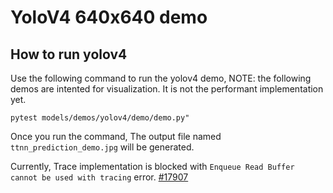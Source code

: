 # YoloV4 640x640 demo

## How to run yolov4

Use the following command to run the yolov4 demo, NOTE: the following demos are intented for visualization. It is not the performant implementation yet.
```
pytest models/demos/yolov4/demo/demo.py"
```

Once you run the command, The output file named `ttnn_prediction_demo.jpg` will be generated.

Currently, Trace implementation is blocked with ```Enqueue Read Buffer cannot be used with tracing``` error. [#17907](https://github.com/tenstorrent/tt-metal/issues/17907)
